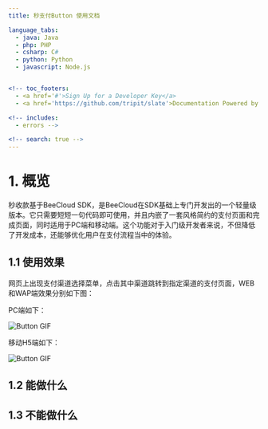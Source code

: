 ```yaml
---
title: 秒支付Button 使用文档

language_tabs:
  - java: Java
  - php: PHP
  - csharp: C#
  - python: Python
  - javascript: Node.js


<!-- toc_footers:
  - <a href='#'>Sign Up for a Developer Key</a>
  - <a href='https://github.com/tripit/slate'>Documentation Powered by Slate</a> -->

<!-- includes:
  - errors -->

<!-- search: true -->
---
```


# 1. 概览

秒收款基于BeeCloud SDK，是BeeCloud在SDK基础上专门开发出的一个轻量级版本。它只需要短短一句代码即可使用，并且内嵌了一套风格简约的支付页面和完成页面，同时适用于PC端和移动端。这个功能对于入门级开发者来说，不但降低了开发成本，还能够优化用户在支付流程当中的体验。

## 1.1 使用效果

网页上出现支付渠道选择菜单，点击其中渠道跳转到指定渠道的支付页面，WEB和WAP端效果分别如下图：  

PC端如下：

![Button GIF](http://7xavqo.com1.z0.glb.clouddn.com/button2.gif)

移动H5端如下：  

![Button GIF](http://7xavqo.com1.z0.glb.clouddn.com/button_wap.gif)

## 1.2 能做什么

## 1.3 不能做什么